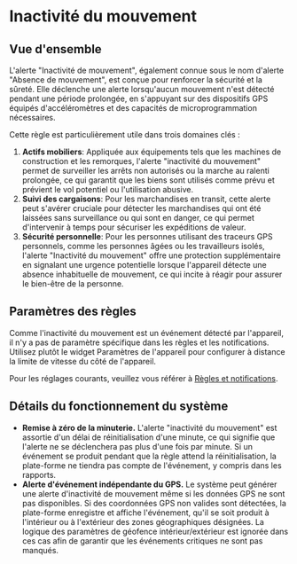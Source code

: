 # Inactivité du mouvement

## Vue d'ensemble

L'alerte "Inactivité de mouvement", également connue sous le nom d'alerte "Absence de mouvement", est conçue pour renforcer la sécurité et la sûreté. Elle déclenche une alerte lorsqu'aucun mouvement n'est détecté pendant une période prolongée, en s'appuyant sur des dispositifs GPS équipés d'accéléromètres et des capacités de microprogrammation nécessaires.

Cette règle est particulièrement utile dans trois domaines clés :

1. **Actifs mobiliers**: Appliquée aux équipements tels que les machines de construction et les remorques, l'alerte "inactivité du mouvement" permet de surveiller les arrêts non autorisés ou la marche au ralenti prolongée, ce qui garantit que les biens sont utilisés comme prévu et prévient le vol potentiel ou l'utilisation abusive.
2. **Suivi des cargaisons**: Pour les marchandises en transit, cette alerte peut s'avérer cruciale pour détecter les marchandises qui ont été laissées sans surveillance ou qui sont en danger, ce qui permet d'intervenir à temps pour sécuriser les expéditions de valeur.
3. **Sécurité personnelle**: Pour les personnes utilisant des traceurs GPS personnels, comme les personnes âgées ou les travailleurs isolés, l'alerte "Inactivité du mouvement" offre une protection supplémentaire en signalant une urgence potentielle lorsque l'appareil détecte une absence inhabituelle de mouvement, ce qui incite à réagir pour assurer le bien-être de la personne.

## Paramètres des règles

Comme l'inactivité du mouvement est un événement détecté par l'appareil, il n'y a pas de paramètre spécifique dans les règles et les notifications. Utilisez plutôt le widget Paramètres de l'appareil pour configurer à distance la limite de vitesse du côté de l'appareil.

Pour les réglages courants, veuillez vous référer à [Règles et notifications](../).

## Détails du fonctionnement du système

* **Remise à zéro de la minuterie.** L'alerte "inactivité du mouvement" est assortie d'un délai de réinitialisation d'une minute, ce qui signifie que l'alerte ne se déclenchera pas plus d'une fois par minute. Si un événement se produit pendant que la règle attend la réinitialisation, la plate-forme ne tiendra pas compte de l'événement, y compris dans les rapports.
* **Alerte d'événement indépendante du GPS.** Le système peut générer une alerte d'inactivité de mouvement même si les données GPS ne sont pas disponibles. Si des coordonnées GPS non valides sont détectées, la plate-forme enregistre et affiche l'événement, qu'il se soit produit à l'intérieur ou à l'extérieur des zones géographiques désignées. La logique des paramètres de géofence intérieur/extérieur est ignorée dans ces cas afin de garantir que les événements critiques ne sont pas manqués.
